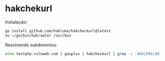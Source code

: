 # hakchekurl

Instalação:

```bash
go install github.com/hakluke/hakcheckurl@latest
mv ~/go/bin/hakrawler /usr/bin
```

Resolvendo subdominios:

```bash
echo testphp.vulnweb.com | gauplus | hakcheckurl | grep -v '404|999|403|500'
```
